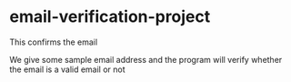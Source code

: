 # email-verification-project
This confirms the email

We give some sample email address and the program will verify whether the email is a valid email or not

